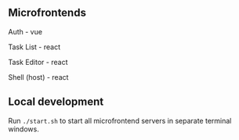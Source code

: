 ## Microfrontends

Auth          - vue

Task List     - react

Task Editor   - react

Shell (host)  - react

## Local development

Run `./start.sh` to start all microfrontend servers in separate terminal windows.
